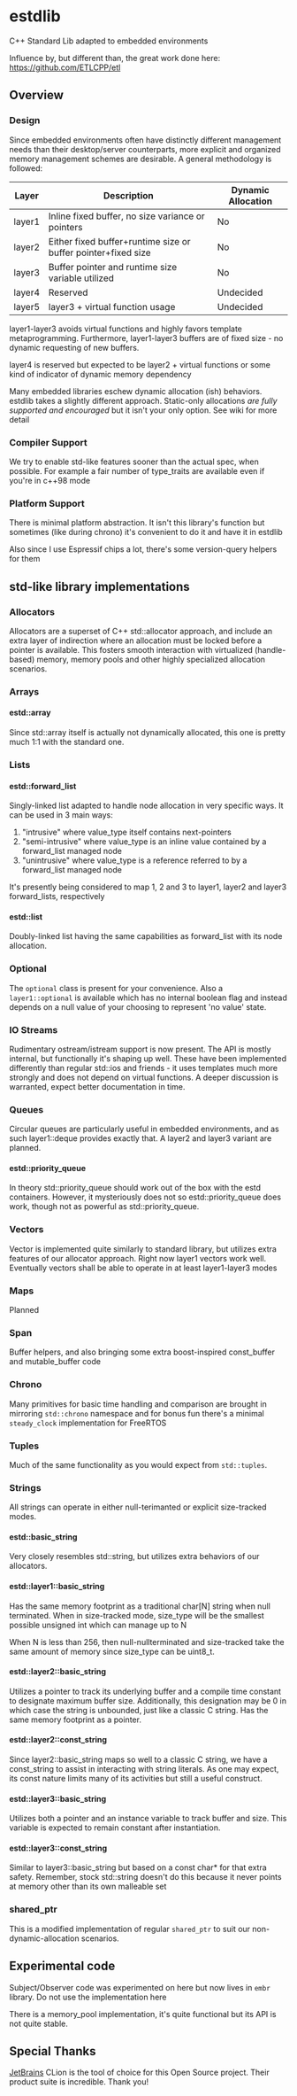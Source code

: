 # estdlib
C++ Standard Lib adapted to embedded environments

Influence by, but different than, the great work done here: https://github.com/ETLCPP/etl

## Overview

### Design

Since embedded environments often have distinctly different management needs
than their desktop/server counterparts, more explicit and organized memory
management schemes are desirable.  A general methodology is followed:

| Layer   |   Description   | Dynamic Allocation
| -----   |   ------------- | -
| layer1  | Inline fixed buffer, no size variance or pointers | No
| layer2  | Either fixed buffer+runtime size or buffer pointer+fixed size | No
| layer3  | Buffer pointer and runtime size variable utilized | No
| layer4  | Reserved | Undecided
| layer5  | layer3 + virtual function usage | Undecided

layer1-layer3 avoids virtual functions and highly favors template metaprogramming.
Furthermore, layer1-layer3 buffers are of fixed size - no dynamic requesting of
new buffers.

layer4 is reserved but expected to be layer2 + virtual functions or some kind of
indicator of dynamic memory dependency

Many embedded libraries eschew dynamic allocation (ish) behaviors. estdlib takes a slightly different approach.  Static-only allocations *are fully supported and encouraged* but it isn't your only option.  See wiki for more detail

### Compiler Support

We try to enable std-like features sooner than the actual spec, when possible.
For example a fair number of type_traits are available even if you're in c++98 mode

### Platform Support

There is minimal platform abstraction.  It isn't this library's function but
sometimes (like during chrono) it's convenient to do it and have it in estdlib

Also since I use Espressif chips a lot, there's some version-query helpers for
them

## std-like library implementations

### Allocators

Allocators are a superset of C++ std::allocator approach, and include an extra
layer of indirection where an allocation must be locked before a pointer is
available.  This fosters smooth interaction with virtualized (handle-based)
memory, memory pools and other highly specialized allocation scenarios.

### Arrays

#### estd::array

Since std::array itself is actually not dynamically allocated, this one is pretty much 1:1 with the standard one.

### Lists

#### estd::forward_list

Singly-linked list adapted to handle node allocation in very specific ways.  It can be used in 3 main ways:

1.  "intrusive" where value_type itself contains next-pointers
2.  "semi-intrusive" where value_type is an inline value contained by a forward_list managed node
3.  "unintrusive" where value_type is a reference referred to by a forward_list managed node

It's presently being considered to map 1, 2 and 3 to layer1, layer2 and layer3 forward_lists, respectively

#### estd::list

Doubly-linked list having the same capabilities as forward_list with its node allocation.

### Optional

The `optional` class is present for your convenience.  Also a `layer1::optional` is available which has no internal boolean flag and instead depends on a null value of your choosing to represent 'no value' state.

### IO Streams

Rudimentary ostream/istream support is now present.  The API is mostly internal,
but functionally it's shaping up well.  These have been implemented differently
than regular std::ios and friends - it uses templates much more strongly and
does not depend on virtual functions.  A deeper discussion is warranted, expect
better documentation in time.

### Queues

Circular queues are particularly useful in embedded environments, and as such layer1::deque provides exactly that.  A layer2 and layer3 variant are planned.

#### estd::priority_queue

In theory std::priority_queue should work out of the box with the estd containers.
However, it mysteriously does not so estd::priority_queue does work, though not
as powerful as std::priority_queue.

### Vectors

Vector is implemented quite similarly to standard library, but utilizes extra features of our allocator approach.  Right now layer1 vectors work well.  Eventually vectors shall be able to operate in at least layer1-layer3 modes

### Maps

Planned

### Span

Buffer helpers, and also bringing some extra boost-inspired const_buffer and
mutable_buffer code

### Chrono

Many primitives for basic time handling and comparison are brought in mirroring `std::chrono` namespace and for bonus fun there's a minimal `steady_clock` implementation for FreeRTOS

### Tuples

Much of the same functionality as you would expect from `std::tuples`.

### Strings

All strings can operate in either null-terimanted or explicit size-tracked modes.  

#### estd::basic_string

Very closely resembles std::string, but utilizes extra behaviors of our allocators.

#### estd::layer1::basic_string

Has the same memory footprint as a traditional char[N] string when null terminated.
When in size-tracked mode, size_type will be the smallest possible unsigned int which
can manage up to N

When N is less than 256, then null-nullterminated and size-tracked
take the same amount of memory since size_type can be uint8_t.

#### estd::layer2::basic_string

Utilizes a pointer to track its underlying buffer and a compile time constant
to designate maximum buffer size.  Additionally, this designation may be 0
in which case the string is unbounded, just like a classic C string.  Has
the same memory footprint as a pointer.

#### estd::layer2::const_string

Since layer2::basic_string maps so well to a classic C string, we have a const_string
to assist in interacting with string literals.  As one may expect, its const nature
limits many of its activities but still a useful construct.

#### estd::layer3::basic_string

Utilizes both a pointer and an instance variable to track buffer and size.
This variable is expected to remain constant after instantiation.

#### estd::layer3::const_string

Similar to layer3::basic_string but based on a const char* for that extra
safety.  Remember, stock std::string doesn't do this because it never points
at memory other than its own malleable set

### shared_ptr

This is a modified implementation of regular `shared_ptr` to suit our non-dynamic-allocation scenarios.

## Experimental code

Subject/Observer code was experimented on here but now lives in `embr` library.  Do not use the implementation here

There is a memory_pool implementation, it's quite functional but its API is not quite stable.

## Special Thanks

[JetBrains](https://jetbrains.com?from=estdlib) CLion is the tool of choice for this Open Source project.  Their product suite is incredible.  Thank you!

